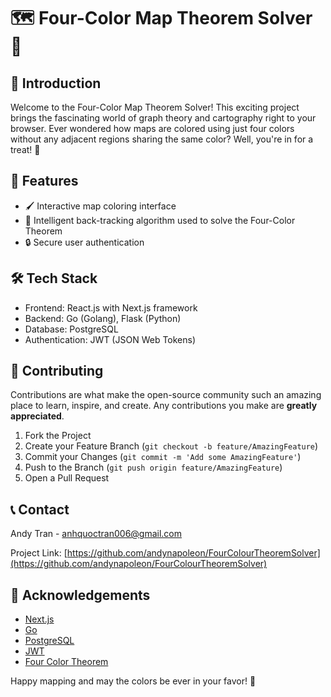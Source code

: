 # 🗺️ Four-Color Map Theorem Solver 🎨

## 🌟 Introduction

Welcome to the Four-Color Map Theorem Solver! This exciting project brings the fascinating world of graph theory and cartography right to your browser. Ever wondered how maps are colored using just four colors without any adjacent regions sharing the same color? Well, you're in for a treat! 🤩

## 🚀 Features

- 🖌️ Interactive map coloring interface
- 🧠 Intelligent back-tracking algorithm used to solve the Four-Color Theorem
- 🔒 Secure user authentication

## 🛠️ Tech Stack

- Frontend: React.js with Next.js framework
- Backend: Go (Golang), Flask (Python)
- Database: PostgreSQL
- Authentication: JWT (JSON Web Tokens)

## 🤝 Contributing

Contributions are what make the open-source community such an amazing place to learn, inspire, and create. Any contributions you make are **greatly appreciated**.

1. Fork the Project
2. Create your Feature Branch (`git checkout -b feature/AmazingFeature`)
3. Commit your Changes (`git commit -m 'Add some AmazingFeature'`)
4. Push to the Branch (`git push origin feature/AmazingFeature`)
5. Open a Pull Request

## 📞 Contact

Andy Tran - anhquoctran006@gmail.com

Project Link: [https://github.com/andynapoleon/FourColourTheoremSolver](https://github.com/andynapoleon/FourColourTheoremSolver)

## 🙏 Acknowledgements

- [Next.js](https://nextjs.org/)
- [Go](https://golang.org/)
- [PostgreSQL](https://www.postgresql.org/)
- [JWT](https://jwt.io/)
- [Four Color Theorem](https://en.wikipedia.org/wiki/Four_color_theorem)

Happy mapping and may the colors be ever in your favor! 🌈
